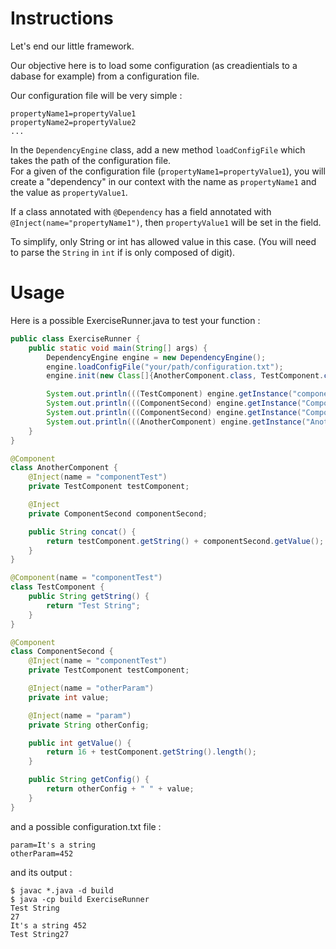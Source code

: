# Instructions

Let's end our little framework.

Our objective here is to load some configuration (as creadientials to a dabase for example) from a configuration file.

Our configuration file will be very simple : 
```
propertyName1=propertyValue1
propertyName2=propertyValue2
...
```

In the `DependencyEngine` class, add a new method `loadConfigFile` which takes the path of the configuration file.  
For a given of the configuration file (`propertyName1=propertyValue1`), you will create a "dependency" in our context with the name as `propertyName1` and the value as `propertyValue1`. 

If a class annotated with `@Dependency` has a field annotated with `@Inject(name="propertyName1")`, then `propertyValue1` will be set in the field.

To simplify, only String or int has allowed value in this case. (You will need to parse the `String` in `int` if is only composed of digit).

# Usage

Here is a possible ExerciseRunner.java to test your function :

```java
public class ExerciseRunner {
    public static void main(String[] args) {
        DependencyEngine engine = new DependencyEngine();
        engine.loadConfigFile("your/path/configuration.txt");
        engine.init(new Class[]{AnotherComponent.class, TestComponent.class, ComponentSecond.class});

        System.out.println(((TestComponent) engine.getInstance("componentTest")).getString());
        System.out.println(((ComponentSecond) engine.getInstance("ComponentSecond")).getValue());
        System.out.println(((ComponentSecond) engine.getInstance("ComponentSecond")).getConfig());
        System.out.println(((AnotherComponent) engine.getInstance("AnotherComponent")).concat());
    }
}

@Component
class AnotherComponent {
    @Inject(name = "componentTest")
    private TestComponent testComponent;

    @Inject
    private ComponentSecond componentSecond;

    public String concat() {
        return testComponent.getString() + componentSecond.getValue();
    }
}

@Component(name = "componentTest")
class TestComponent {
    public String getString() {
        return "Test String";
    }
}

@Component
class ComponentSecond {
    @Inject(name = "componentTest")
    private TestComponent testComponent;

    @Inject(name = "otherParam")
    private int value;

    @Inject(name = "param")
    private String otherConfig;

    public int getValue() {
        return 16 + testComponent.getString().length();
    }

    public String getConfig() {
        return otherConfig + " " + value;
    }
}
```

and a possible configuration.txt file : 
```
param=It's a string
otherParam=452
```

and its output :
```shell
$ javac *.java -d build
$ java -cp build ExerciseRunner 
Test String
27
It's a string 452
Test String27
```
